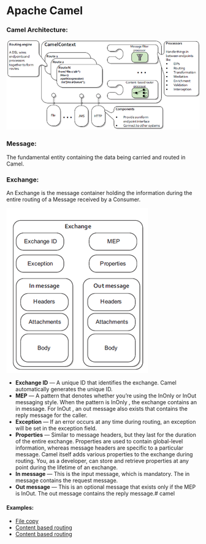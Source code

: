# Apache Camel

### Camel Architecture: 
![alt text](./images/camel-architecture.png)

### Message: 
The fundamental entity containing the data being carried and routed in Camel.

### Exchange: 
An Exchange is the message container holding the information during the entire routing of a Message received by a Consumer.

![alt text](./images/exchange.png)

* **Exchange ID** — A unique ID that identifies the exchange. Camel automatically generates the unique ID.
* **MEP** — A pattern that denotes whether you’re using the InOnly or InOut messaging style. When the pattern is InOnly , the exchange contains an in message. For InOut , an out message also exists that contains the reply message for the caller.<br>
* **Exception** — If an error occurs at any time during routing, an exception will be set in the exception field.
* **Properties** — Similar to message headers, but they last for the duration of the entire exchange. Properties are used to contain global-level information, whereas message headers are specific to a particular message. Camel itself adds various properties to the exchange during routing. You, as a developer, can store and retrieve properties at any point during the lifetime of an exchange.
* **In message** — This is the input message, which is mandatory. The in message contains the request message.
* **Out message** — This is an optional message that exists only if the MEP is InOut. The out message contains the reply message.# camel


#### Examples:

* [File copy](./file-copy/README.md)
* [Content based routing](./content-based-routing/README.md)
* [Content based routing](./message-filter/README.md)

